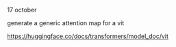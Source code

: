 17 october

generate a generic attention map for a vit

https://huggingface.co/docs/transformers/model_doc/vit